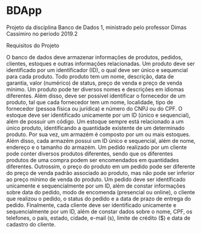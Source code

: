 # BDApp

Projeto da disciplina Banco de Dados 1, ministrado pelo professor Dimas Cassimiro no periodo 2019.2


Requisitos do Projeto

O banco de dados deve armazenar informações de produtos, pedidos, clientes, estoques e outras informações relacionadas. Um produto deve ser identificado por um identificador (ID), o qual deve ser único e sequencial para cada produto. Todo produto tem um nome, descrição, data de garantia, valor (numérico) de status, preço de venda e preço de venda mínimo. Um produto pode ter diversos nomes e descrições em idiomas diferentes. Além disso, deve ser possível identificar o fornecedor de um produto, tal que cada fornecedor tem um nome, localidade, tipo de fornecedor (pessoa física ou jurídica) e número do CNPJ ou do CPF. O estoque deve ser identificado unicamente por um ID (único e sequencial), além de possuir um código. Um estoque sempre está relacionado a um único produto, identificando a quantidade existente de um determinado produto. Por sua vez, um armazém é composto por um ou mais estoques. Além disso, cada armazém possui um ID único e sequencial, além de nome, endereço e o tamanho do armazém. Um pedido realizado por um cliente pode conter diversos produtos diferentes, sendo que os diferentes produtos de uma compra podem ser encomendados em quantidades diferentes. Outrossim, o preço do produto em um pedido pode ser diferente do preço de venda padrão associado ao produto, mas não pode ser inferior ao preço mínimo de venda do produto. Um pedido deve ser identificado unicamente e sequencialmente por um ID, além de constar informações sobre data do pedido, modo de encomenda (presencial ou online), o cliente que realizou o pedido, o status do pedido e a data de prazo de entrega do pedido. Finalmente, cada cliente deve ser identificado unicamente e sequencialmente por um ID, além de constar dados sobre o nome, CPF, os telefones, o país, estado, cidade, e-mail (s), limite de crédito ($) e data de cadastro do cliente.
